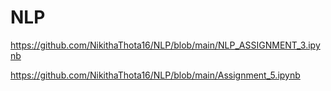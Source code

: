 # NLP
https://github.com/NikithaThota16/NLP/blob/main/NLP_ASSIGNMENT_3.ipynb

https://github.com/NikithaThota16/NLP/blob/main/Assignment_5.ipynb
